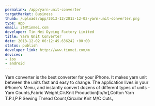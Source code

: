```yaml
--- 
permalink: /app/yarn-unit-converter
targetMarket: Business
thumb: /uploads/app/2013-12/2013-12-02-yarn-unit-converter.png
type: app
email: it@tinmei.com
developer: Tin Mei Dyeing Factory Limited
title: Yarn Unit Converter
date: 2013-12-02 06:12:49.636242 +00:00
status: publish
developer_link: http://www.tinmei.com/m
devices: 
- ios
- android
---
```


Yarn converter is the best converter for your iPhone. It makes yarn unit between the units fast and easy to change. The application lives in your iPhone's Menu, and instantly convert dozens of different types of units - Yarn Counts,Fabric Weight,Cir.Knit Production\[lb/hr\],Cotton Yarn T.P.I,P.P.Sewing Thread Count,Circular Knit M/C Cuts。
